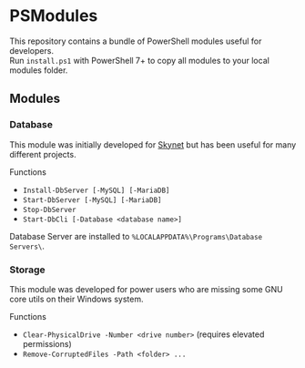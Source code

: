# PSModules

This repository contains a bundle of PowerShell modules useful for developers.  
Run `install.ps1` with PowerShell 7+ to copy all modules to your local modules folder.

## Modules

### Database
This module was initially developed for [Skynet](https://github.com/skynet-im/skynet-server) but has been useful for many different projects.

Functions
- `Install-DbServer [-MySQL] [-MariaDB]`
- `Start-DbServer [-MySQL] [-MariaDB]`
- `Stop-DbServer`
- `Start-DbCli [-Database <database name>]`

Database Server are installed to `%LOCALAPPDATA%\Programs\Database Servers\`.

### Storage
This module was developed for power users who are missing some GNU core utils on their Windows system.

Functions
- `Clear-PhysicalDrive -Number <drive number>` (requires elevated permissions)
- `Remove-CorruptedFiles -Path <folder> ...`
